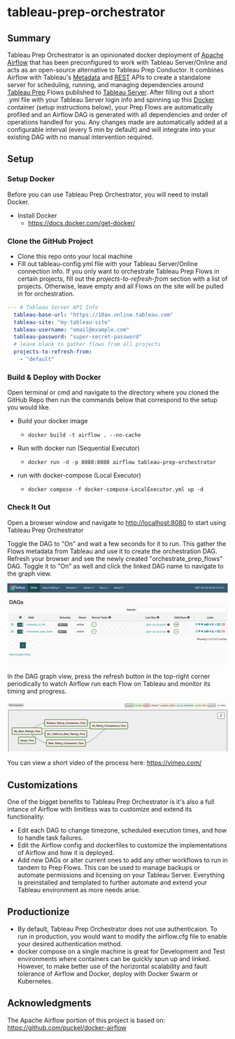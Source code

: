 # tableau-prep-orchestrator

## Summary

Tableau Prep Orchestrator is an opinionated docker deployment of [Apache Airflow](https://airflow.apache.org/docs/apache-airflow/stable/) that has been preconfigured to work with Tableau Server/Online and acts as an open-source alternative to Tableau Prep Conductor. It combines Airflow with Tableau's [Metadata](https://help.tableau.com/current/api/metadata_api/en-us/index.html) and [REST](https://help.tableau.com/current/api/rest_api/en-us/REST/rest_api.htm) APIs to create a standalone server for scheduling, running, and managing dependencies around [Tableau Prep](https://www.tableau.com/products/prep) Flows published to [Tableau Server](https://www.tableau.com/products/server). After filling out a short .yml file with your Tableau Server login info and spinning up this [Docker](https://www.docker.com/) container (setup instructions below), your Prep Flows are automatically profiled and an Airflow DAG is generated with all dependencies and order of operations handled for you. Any changes made are automatically added at a configurable interval (every 5 min by default) and will integrate into your existing DAG with no manual intervention required.

## Setup

### Setup Docker

Before you can use Tableau Prep Orchestrator, you will need to install Docker.

- Install Docker
  - <https://docs.docker.com/get-docker/>

### Clone the GitHub Project

- Clone this repo onto your local machine
- Fill out tableau-config.yml file with your Tableau Server/Online connection info. If you only want to orchestrate Tableau Prep Flows in certain projects, fill out the *projects-to-refresh-from* section with a list of projects. Otherwise, leave empty and all Flows on the site will be pulled in for orchestration.

```yaml
--- # Tableau Server API Info
  tableau-base-url: "https://10ax.online.tableau.com"
  tableau-site: "my-tableau-site"
  tableau-username: "email@example.com"
  tableau-password: "super-secret-password"
  # leave blank to gather flows from all projects
  projects-to-refresh-from:
    - "default"
```

### Build & Deploy with Docker

Open terminal or cmd and navigate to the directory where you cloned the GitHub Repo then run the commands below that correspond to the setup you would like.

- Build your docker image
  - `docker build -t airflow . --no-cache`

- Run with docker run (Sequential Executor)
  - `docker run -d -p 8080:8080 airflow tableau-prep-orchestrator`

- run with docker-compose (Local Executor)
  - `docker compose -f docker-compose-LocalExecutor.yml up -d`

### Check It Out

Open a browser window and navigate to <http://localhost:8080> to start using Tableau Prep Orchestrator

Toggle the DAG to "On" and wait a few seconds for it to run. This gather the Flows metadata from Tableau and use it to create the orchestration DAG. Refresh your browser and see the newly created "orchestrate_prep_flows" DAG. Toggle it to "On" as well and click the linked DAG name to navigate to the graph view.

![Home Screen](./screenshots/home.png)

In the DAG graph view, press the refresh button in the top-right corner periodically to watch Airflow run each Flow on Tableau and monitor its timing and progress.

![Prep Flows as Airflow DAG](./screenshots/orchestrate_prep_flows.png)

You can view a short video of the process here: <https://vimeo.com/>

## Customizations

One of the bigget benefits to Tableau Prep Orchestrator is it's also a full intance of Airflow with limitless was to customize and extend its functionality.

- Edit each DAG to change timezone, scheduled execution times, and how to handle task failures.
- Edit the Airflow config and dockerfiles to customize the implementations of Airflow and how it is deployed.
- Add new DAGs or alter current ones to add any other workflows to run in tandem to Prep Flows. This can be used to manage backups or automate permissions and licensing on your Tableau Server. Everything is preinstalled and templated to further automate and extend your Tableau environment as more needs arise.

## Productionize
- By default, Tableau Prep Orchestrator does not use authenticaion. To run in production, you would want to modify the airflow.cfg file to enable your desired authentication method.
- docker compose on a single machine is great for Development and Test environments where containers can be quickly spun up and linked. However, to make better use of the horizontal scalability and fault tolerance of Airflow and Docker, deploy with Docker Swarm or Kubernetes.

## Acknowledgments

The Apache Airflow portion of this project is based on:
<https://github.com/puckel/docker-airflow>
